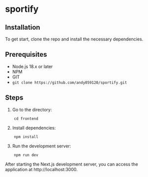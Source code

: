 # sportify

## Installation
To get start, clone the repo and install the necessary dependencies.

## Prerequisites
- Node.js 18.x or later
- NPM 
- GIT 
- ```git clone https://github.com/andy059120/sportify.git```

## Steps
1. Go to the directory:
```
    cd frontend
```

2. Install dependencies:
```
    npm install
```

3. Run the development server:
```
    npm run dev
```
After starting the Next.js development server, you can access the application at http://localhost:3000.
